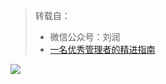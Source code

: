 > 转载自：
> - 微信公众号：刘润
> - [一名优秀管理者的精进指南](https://mp.weixin.qq.com/s/v1xJSluuI7172R0WEnazVQ)

![](https://tva1.sinaimg.cn/large/008i3skNgy1grgojgfpbzj30u06lqnpe.jpg)